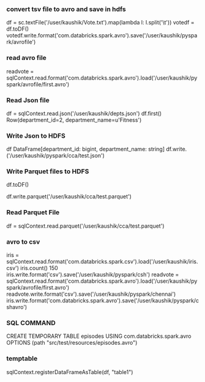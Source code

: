 ### convert tsv file to avro and save in hdfs 

df = sc.textFile('/user/kaushik/Vote.txt').map(lambda l: l.split('\t'))
votedf = df.toDF()
votedf.write.format('com.databricks.spark.avro').save('/user/kaushik/pyspark/avrofile')


### read avro file 

readvote = sqlContext.read.format('com.databricks.spark.avro').load('/user/kaushik/pyspark/avrofile/first.avro')

### Read Json file 

df = sqlContext.read.json('/user/kaushik/depts.json')
df.first()
Row(department_id=2, department_name=u'Fitness')

### Write Json to HDFS

df
DataFrame[department_id: bigint, department_name: string]
df.write.('/user/kaushik/pyspark/cca/test.json')



### Write Parquet files to HDFS

df.toDF()

df.write.parquet('/user/kaushik/cca/test.parquet')

### Read Parquet File 

df = sqlContext.read.parquet('/user/kaushik/cca/test.parquet')

### avro to csv 

iris = sqlContext.read.format('com.databricks.spark.csv').load('/user/kaushik/iris.csv')
iris.count()
150
iris.write.format('csv').save('/user/kaushik/pyspark/csh')
readvote = sqlContext.read.format('com.databricks.spark.avro').load('/user/kaushik/pyspark/avrofile/first.avro')
readvote.write.format('csv').save('/user/kaushik/pyspark/chennai')
iris.write.format('com.databricks.spark.avro').save('/user/kaushik/pyspark/cshavro')


### SQL COMMAND

CREATE TEMPORARY TABLE episodes
USING com.databricks.spark.avro
OPTIONS (path "src/test/resources/episodes.avro")

### temptable

sqlContext.registerDataFrameAsTable(df, "table1")


